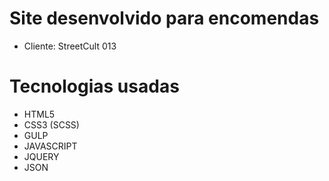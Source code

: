 # Site desenvolvido para encomendas
- Cliente: StreetCult 013

# Tecnologias usadas
- HTML5
- CSS3 (SCSS)
- GULP
- JAVASCRIPT
- JQUERY
- JSON
